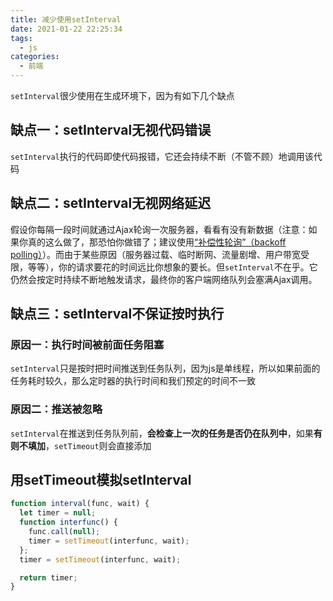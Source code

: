 ```yaml
---
title: 减少使用setInterval
date: 2021-01-22 22:25:34
tags:
  - js
categories:
  - 前端
---
```

`setInterval`很少使用在生成环境下，因为有如下几个缺点

## 缺点一：setInterval无视代码错误

`setInterval`执行的代码即使代码报错，它还会持续不断（不管不顾）地调用该代码
<!--more-->

## 缺点二：setInterval无视网络延迟

假设你每隔一段时间就通过Ajax轮询一次服务器，看看有没有新数据（注意：如果你真的这么做了，那恐怕你做错了；建议使用[“补偿性轮询”（backoff polling）](https://link.juejin.im/?target=http%3A%2F%2Fgithub.com%2Fblog%2F467-smart-js-polling)）。而由于某些原因（服务器过载、临时断网、流量剧增、用户带宽受限，等等），你的请求要花的时间远比你想象的要长。但`setInterval`不在乎。它仍然会按定时持续不断地触发请求，最终你的客户端网络队列会塞满Ajax调用。

## 缺点三：setInterval不保证按时执行

### 原因一：执行时间被前面任务阻塞

`setInterval`只是按时把时间推送到任务队列，因为js是单线程，所以如果前面的任务耗时较久，那么定时器的执行时间和我们预定的时间不一致

### 原因二：推送被忽略

`setInterval`在推送到任务队列前，**会检查上一次的任务是否仍在队列中**，如果**有则不填加**，`setTimeout`则会直接添加

## 用setTimeout模拟setInterval

```js
function interval(func, wait) {
  let timer = null;
  function interfunc() {
    func.call(null);
    timer = setTimeout(interfunc, wait);
  };
  timer = setTimeout(interfunc, wait);

  return timer;
}
```


